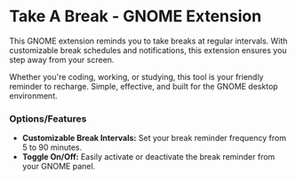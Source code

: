 # Take A Break - GNOME Extension

This GNOME extension reminds you to take breaks at regular intervals. With customizable break schedules and notifications, this extension ensures you step away from your screen.

Whether you're coding, working, or studying, this tool is your friendly reminder to recharge. Simple, effective, and built for the GNOME desktop environment.

### Options/Features
* **Customizable Break Intervals:** Set your break reminder frequency from 5 to 90 minutes.
* **Toggle On/Off:** Easily activate or deactivate the break reminder from your GNOME panel.